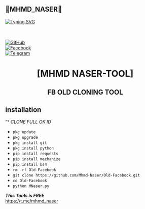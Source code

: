 <h2>🔻MHMD_NASER🔻 </h2>

[![Typing SVG](https://readme-typing-svg.demolab.com?font=Fira+Code&pause=1000&color=FF2C10&background=31FF9400&width=435&lines=Welcome+To+MhmdNaser+Profile+COMMND+Enjoy%F0%9F%A4%9F)](https://git.io/typing-svg)

<b></b> </br> <br>[![GitHub](https://img.shields.io/badge/GitHub-100000?style=for-the-badge&logo=github&logoColor=white)](https://github.com/Mhmd-Naser)<br>[![Facebook](https://img.shields.io/badge/Facebook-1877F2?style=for-the-badge&logo=facebook&logoColor=white)](https://www.facebook.com/mhmd.naser.3mara/)<br>[![Telegram](https://img.shields.io/badge/Telegram-000?style=for-the-badge&logo=telegram&logoColor=2CA5E0)](https://t.me/mhmd_naser)



<h1 align="center"> [MHMD NASER-TOOL]</h1>

<h2 align="center">  FB OLD CLONING TOOL </h2>


## <b>installation</b>

”° _CLONE FULL OK ID_


- `pkg update`
- `pkg upgrade`
- `pkg install git`
- `pkg install python`
- `pip install requests`
- `pip install mechanize`
- `pip install bs4`
- `rm -rf Old-Facebook`
- `git clone https://github.com/Mhmd-Naser/Old-Facebook.git`
- `cd Old-Facebook`
- `python MNaser.py`



 ___This Tools is FREE___</br>
                         https://t.me/mhmd_naser
